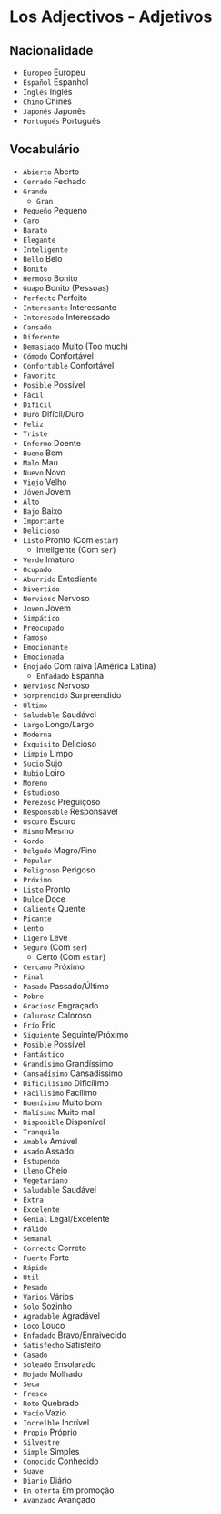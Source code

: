 # Los Adjectivos - Adjetivos

## Nacionalidade

-   `Europeo` Europeu
-   `Español` Espanhol
-   `Inglés` Inglês
-   `Chino` Chinês
-   `Japonés` Japonês
-   `Portugués` Português

## Vocabulário

-   `Abierto` Aberto
-   `Cerrado` Fechado
-   `Grande`
    -   `Gran`
-   `Pequeño` Pequeno
-   `Caro`
-   `Barato`
-   `Elegante`
-   `Inteligente`
-   `Bello` Belo
-   `Bonito`
-   `Hermoso` Bonito
-   `Guapo` Bonito (Pessoas)
-   `Perfecto` Perfeito
-   `Interesante` Interessante
-   `Interesado` Interessado
-   `Cansado`
-   `Diferente`
-   `Demasiado` Muito (Too much)
-   `Cómodo` Confortável
-   `Confortable` Confortável
-   `Favorito`
-   `Posible` Possível
-   `Fácil`
-   `Difícil`
-   `Duro` Difícil/Duro
-   `Feliz`
-   `Triste`
-   `Enfermo` Doente
-   `Bueno` Bom
-   `Malo` Mau
-   `Nuevo` Novo
-   `Viejo` Velho
-   `Jóven` Jovem
-   `Alto`
-   `Bajo` Baixo
-   `Importante`
-   `Delicioso`
-   `Listo` Pronto (Com `estar`)
    -   Inteligente (Com `ser`)
-   `Verde` Imaturo
-   `Ocupado`
-   `Aburrido` Entediante
-   `Divertido`
-   `Nervioso` Nervoso
-   `Joven` Jovem
-   `Simpático`
-   `Preocupado`
-   `Famoso`
-   `Emocionante`
-   `Emocionada`
-   `Enojado` Com raiva (América Latina)
    -   `Enfadado` Espanha
-   `Nervioso` Nervoso
-   `Sorprendido` Surpreendido
-   `Último`
-   `Saludable` Saudável
-   `Largo` Longo/Largo
-   `Moderna`
-   `Exquisito` Delicioso
-   `Limpio` Limpo
-   `Sucio` Sujo
-   `Rubio` Loiro
-   `Moreno`
-   `Estudioso`
-   `Perezoso` Preguiçoso
-   `Responsable` Responsável
-   `Oscuro` Escuro
-   `Mismo` Mesmo
-   `Gordo`
-   `Delgado` Magro/Fino
-   `Popular`
-   `Peligroso` Perigoso
-   `Próximo`
-   `Listo` Pronto
-   `Dulce` Doce
-   `Caliente` Quente
-   `Picante`
-   `Lento`
-   `Ligero` Leve
-   `Seguro` (Com `ser`)
    -   Certo (Com `estar`)
-   `Cercano` Próximo
-   `Final`
-   `Pasado` Passado/Último
-   `Pobre`
-   `Gracioso` Engraçado
-   `Caluroso` Caloroso
-   `Frío` Frio
-   `Siguiente` Seguinte/Próximo
-   `Posible` Possível
-   `Fantástico`
-   `Grandísimo` Grandíssimo
-   `Cansadísimo` Cansadíssimo
-   `Dificilísimo` Dificílimo
-   `Facilísimo` Facílimo
-   `Buenísimo` Muito bom
-   `Malísimo` Muito mal
-   `Disponible` Disponível
-   `Tranquilo`
-   `Amable` Amável
-   `Asado` Assado
-   `Estupendo`
-   `Lleno` Cheio
-   `Vegetariano`
-   `Saludable` Saudável
-   `Extra`
-   `Excelente`
-   `Genial` Legal/Excelente
-   `Pálido`
-   `Semanal`
-   `Correcto` Correto
-   `Fuerte` Forte
-   `Rápido`
-   `Útil`
-   `Pesado`
-   `Varios` Vários
-   `Solo` Sozinho
-   `Agradable` Agradável
-   `Loco` Louco
-   `Enfadado` Bravo/Enraivecido
-   `Satisfecho` Satisfeito
-   `Casado`
-   `Soleado` Ensolarado
-   `Mojado` Molhado
-   `Seca`
-   `Fresco`
-   `Roto` Quebrado
-   `Vacío` Vazio
-   `Increíble` Incrível
-   `Propio` Próprio
-   `Silvestre`
-   `Simple` Simples
-   `Conocido` Conhecido
-   `Suave`
-   `Diario` Diário
-   `En oferta` Em promoção
-   `Avanzado` Avançado
